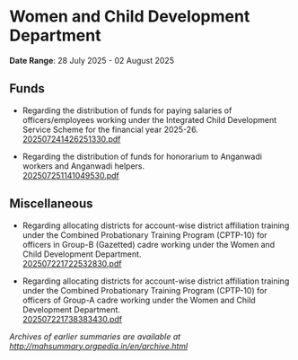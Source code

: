# Women and Child Development Department

**Date Range**: 28 July 2025 - 02 August 2025


## Funds
- Regarding the distribution of funds for paying salaries of officers/employees working under the Integrated Child Development Service Scheme for the financial year 2025-26.\
  [202507241426251330.pdf](https://gr.maharashtra.gov.in/Site/Upload/Government%20Resolutions/English/202507241426251330.pdf)

- Regarding the distribution of  funds for honorarium to Anganwadi workers and Anganwadi helpers.\
  [202507251141049530.pdf](https://gr.maharashtra.gov.in/Site/Upload/Government%20Resolutions/English/202507251141049530.pdf)

## Miscellaneous
- Regarding allocating districts for account-wise district affiliation training under the Combined Probationary Training Program (CPTP-10) for officers in Group-B (Gazetted) cadre working under the Women and Child Development Department.\
  [202507221722532830.pdf](https://gr.maharashtra.gov.in/Site/Upload/Government%20Resolutions/English/202507221722532830.pdf)

- Regarding allocating districts for account-wise district affiliation training under the Combined Probationary Training Program (CPTP-10) for officers of Group-A cadre working under the Women and Child Development Department.\
  [202507221738383430.pdf](https://gr.maharashtra.gov.in/Site/Upload/Government%20Resolutions/English/202507221738383430.pdf)


*Archives of earlier summaries are available at http://mahsummary.orgpedia.in/en/archive.html*